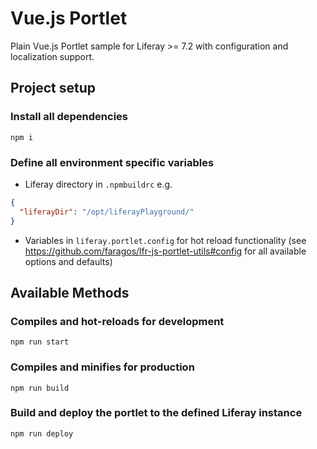 # Vue.js Portlet
Plain Vue.js Portlet sample for Liferay >= 7.2 with configuration and localization support. 

## Project setup
### Install all dependencies
```shell script
npm i
```

### Define all environment specific variables
- Liferay directory in `.npmbuildrc` e.g. 
```json
{
  "liferayDir": "/opt/liferayPlayground/"
}
```

- Variables in `liferay.portlet.config` for hot reload functionality (see https://github.com/faragos/lfr-js-portlet-utils#config for all available options and defaults)

## Available Methods
### Compiles and hot-reloads for development
```shell script
npm run start
```

### Compiles and minifies for production
```shell script
npm run build
```

### Build and deploy the portlet to the defined Liferay instance
```shell script
npm run deploy
```
